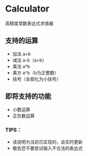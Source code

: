 # Calculator
高精度常数表达式求值器

## 支持的运算
- 加法 a+b
- 减法 a-b（a>b）
- 乘法 a*b
- 乘方 a^b（b为正整数）
- 括号（全部化为小括号）

## 即将支持的功能
- 小数运算
- 正负数运算

### TIPS：
- 该说明为当前已实现的，会实时更新
- 敬告您不要尝试输入不合法的表达式

